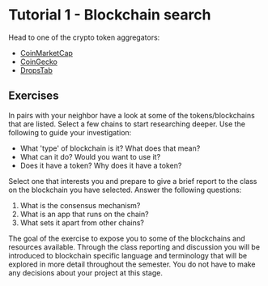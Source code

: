 # Tutorial 1 - Blockchain search

Head to one of the crypto token aggregators:
* [CoinMarketCap](https://coinmarketcap.com/)
* [CoinGecko](https://www.coingecko.com/)
* [DropsTab](https://dropstab.com/)

## Exercises
In pairs with your neighbor have a look at some of the tokens/blockchains that are listed. Select a few chains to start researching deeper. Use the following to guide your investigation:
* What 'type' of blockchain is it? What does that mean?
* What can it do? Would you want to use it?
* Does it have a token? Why does it have a token?

Select one that interests you and prepare to give a brief report to the class on the blockchain you have selected. Answer the following questions:
1. What is the consensus mechanism?
2. What is an app that runs on the chain?
3. What sets it apart from other chains?

The goal of the exercise to expose you to some of the blockchains and resources available. Through the class reporting and discussion you will be introduced to blockchain specific language and terminology that will be explored in more detail throughout the semester. You do not have to make any decisions about your project at this stage.
